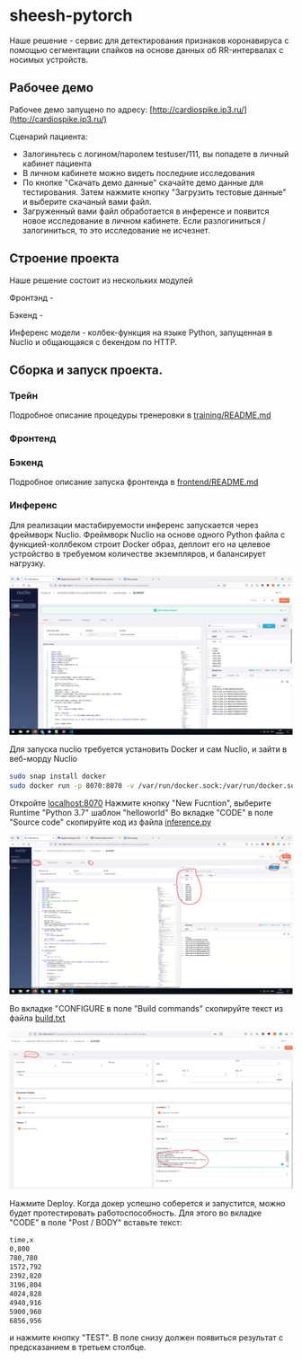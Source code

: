 # sheesh-pytorch

Наше решение - сервис для детектирования признаков коронавируса с помощью сегментации спайков на основе данных об RR-интервалах с носимых устройств.

## Рабочее демо

Рабочее демо запущено по адресу: [http://cardiospike.ip3.ru/](http://cardiospike.ip3.ru/)

Сценарий пациента:

  - Залогиньтесь с логином/паролем testuser/111, вы попадете в личный кабинет пациента
  - В личном кабинете можно видеть последние исследования
  - По кнопке "Скачать демо данные" скачайте демо данные для тестирования. Затем нажмите кнопку "Загрузить тестовые данные" и выберите скачаный вами файл. 
  - Загруженный вами файл обработается в инференсе и появится новое исследование в личном кабинете. Если разлогиниться / залогиниться, то это исследование не исчезнет.   

## Строение проекта

Наше решение состоит из нескольких модулей

Фронтэнд - 

Бэкенд - 

Инференс модели - колбек-функция на языке Python, запущенная в Nuclio и общающаяся с бекендом по HTTP.

## Сборка и запуск проекта.



### Трейн

Подробное описание процедуры тренеровки в [training/README.md](training/README.md)

### Фронтенд



### Бэкенд

Подробное описание запуска фронтенда в [frontend/README.md](frontend/README.md)

### Инференс

Для реализации мастабируемости инференс запускается через фреймворк Nuclio.
Фреймворк Nuclio на основе одного Python файла с функцией-коллбеком строит Docker образ, деплоит его на целевое устройство в требуемом количестве экземпляров, и балансирует нагрузку.

![](inference/nuclio.jpg)

Для запуска nuclio требуется установить Docker и сам Nuclio, и зайти в веб-морду Nuclio

```bash
sudo snap install docker
sudo docker run -p 8070:8070 -v /var/run/docker.sock:/var/run/docker.sock -v /tmp:/tmp --name nuclio-dashboard quay.io/nuclio/dashboard:stable-amd64
```

Откройте [localhost:8070](http://localhost:8070/)
Нажмите кнопку "New Fucntion", выберите Runtime "Python 3.7" шаблон "helloworld"
Во вкладке "CODE" в поле "Source code" скопируйте код из файла [inference.py](inference/inference.py)

![](inference/code.png)

Во вкладке "CONFIGURE в поле "Build commands" скопируйте текст из файла [build.txt](inference/build.txt)

![](inference/docker.JPG)

Нажмите Deploy. Когда докер успешно соберется и запустится, можно будет протестировать работоспособность. Для этого во вкладке "CODE" в поле "Post / BODY" вставьте текст:

```
time,x
0,800
780,780
1572,792
2392,820
3196,804
4024,828
4940,916
5900,960
6856,956

```

и нажмите кнопку "TEST". В поле снизу должен появиться результат с предсказанием в третьем столбце.
